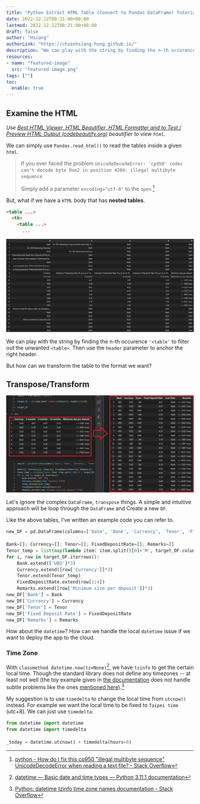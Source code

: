 ```yaml
---
title: "Python Extract HTML Table (Convert to Pandas DataFrame) Tutorial"
date: 2022-12-12T08:21:00+08:00
lastmod: 2022-12-12T08:21:00+08:00
draft: false
author: "Hsiang"
authorLink: "https://chienhsiang-hung.github.io/"
description: "We can play with the string by finding the n-th occurence '<table' to filter out the unwanted <table>. Then use the header parameter to anchor the right header. But how can we transform the table to the format we want?"
resources:
- name: "featured-image"
  src: "featured-image.png"
tags: [""]
toc:
  enable: true
---
```

## Examine the HTML
*Use [Best HTML Viewer, HTML Beautifier, HTML Formatter and to Test / Preview HTML Output (codebeautify.org)](https://codebeautify.org/htmlviewer) beautifier to view `html`.*

We can simply use `Pandas.read_html()` to read the tables inside a given `html`.

> If you ever faced the problem `UnicodeDecodeError: 'cp950' codec can't decode byte 0xe2 in position 4204: illegal multibyte sequence`
>
> Simply add a parameter `encoding="utf-8"` to the `open`.[^how-do-i-fix-this-cp950-illegal-multibyte-sequence-unicodedecodeerror-when-rea]

But, what if we have a `HTML` body that has **nested tables**.
```html
<table ...>
  <th>
    <table ...>
      ...
```
![nested tables](featured-image.png "nested tables")

We can play with the string by finding the n-th occurence `'<table'` to filter out the unwanted `<table>`. Then use the `header` parameter to anchor the right header.

But how can we transform the table to the format we want?
## Transpose/Transform
![Transpose-or-Transform-the-table](Transpose-or-Transform-the-table.png "Transpose-or-Transform-the-table.png")

Let's ignore the complex `DataFrame`, `transpose` things. A simple and intuitive approach will be loop through the `DataFrame` and Create a new `DF`.

Like the above tables, I've written an example code you can refer to.
```python
new_DF = pd.DataFrame(columns=['Date', 'Bank', 'Currency', 'Tenor', 'Fixed Deposit Rate', 'Loan Rate', 'Remarks'])

Bank=[]; Currency=[]; Tenor=[]; FixedDepositRate=[]; Remarks=[]
Tenor_temp = list(map(lambda item: item.split()[0]+'M', target_DF.columns[1:4].to_list()))
for i, row in target_DF.iterrows():
    Bank.extend(['UBS']*3)
    Currency.extend([row['Currency']]*3)
    Tenor.extend(Tenor_temp)
    FixedDepositRate.extend(row[1:4])
    Remarks.extend([row['Minimum size per deposit']]*3)
new_DF['Bank'] = Bank
new_DF['Currency'] = Currency
new_DF['Tenor'] = Tenor
new_DF['Fixed Deposit Rate'] = FixedDepositRate
new_DF['Remarks'] = Remarks
```
How about the `datetime`? How can we handle the local `datetime` issue if we want to deploy the app to the cloud.
### Time Zone
With `classmethod datetime.now(tz=None)`[^datetime-Basic-date-and-time-types-Python-3.11.1-documentation], we have `tzinfo` to get the certain local time. Though the standard library does not define any timezones -- at least not well (the toy example given in [the documentation](http://docs.python.org/2/library/datetime.html#tzinfo-objects) does not handle subtle problems like the ones [mentioned here](http://pytz.sourceforge.net/#problems-with-localtime)).[^python-datetime-tzinfo-time-zone-names-documentation]

My suggestion is to use `timedelta` to change the local time from `utcnow()` instead. For example we want the local time to be fixed to `Taipei time` (utc+8). We can just use `timedelta`:
```python
from datetime import datetime
from datetime import timedelta

_today = datetime.utcnow() + timedelta(hours=8)
```


[^how-do-i-fix-this-cp950-illegal-multibyte-sequence-unicodedecodeerror-when-rea]: [python - How do I fix this cp950 "illegal multibyte sequence" UnicodeDecodeError when reading a text file? - Stack Overflow](https://stackoverflow.com/questions/49021589/how-do-i-fix-this-cp950-illegal-multibyte-sequence-unicodedecodeerror-when-rea)
[^datetime-Basic-date-and-time-types-Python-3.11.1-documentation]: [datetime — Basic date and time types — Python 3.11.1 documentation](https://docs.python.org/3/library/datetime.html#datetime.datetime.now)
[^python-datetime-tzinfo-time-zone-names-documentation]: [Python: datetime tzinfo time zone names documentation - Stack Overflow](https://stackoverflow.com/questions/15692906/python-datetime-tzinfo-time-zone-names-documentation)